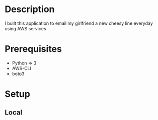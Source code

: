 # Description
I built this application to email my girlfriend a new cheesy line everyday using AWS services

# Prerequisites
* Python => 3
* AWS-CLI
* boto3

# Setup
## Local



 
